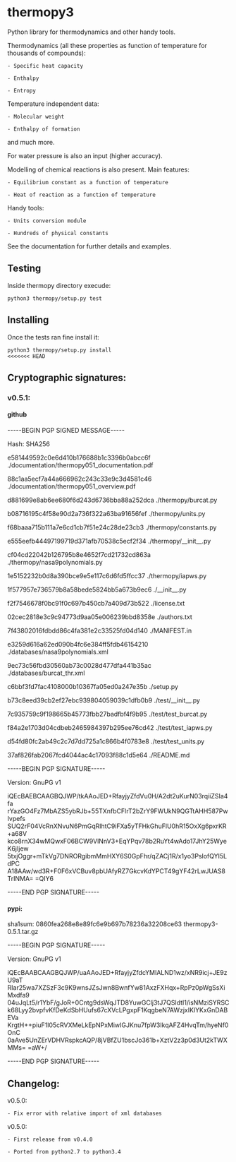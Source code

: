 # thermopy3
Python library for thermodynamics and other handy tools.


Thermodynamics (all these properties as function of temperature for thousands of compounds):

	- Specific heat capacity

	- Enthalpy

	- Entropy


Temperature independent data:

	- Molecular weight

	- Enthalpy of formation


and much more.

For water pressure is also an input (higher accuracy).

Modelling of chemical reactions is also present. Main features:

	- Equilibrium constant as a function of temperature

	- Heat of reaction as a function of temperature


Handy tools:

	- Units conversion module

	- Hundreds of physical constants


See the documentation for further details and examples.

## Testing

Inside thermopy directory execude:
```
python3 thermopy/setup.py test
```

## Installing

Once the tests ran fine install it:
```
python3 thermopy/setup.py install
<<<<<<< HEAD
```

## Cryptographic signatures:

### v0.5.1:

#### github

-----BEGIN PGP SIGNED MESSAGE-----

Hash: SHA256

e581449592c0e6d410b176688b1c3396b0abcc6f  ./documentation/thermopy051_documentation.pdf

88c1aa5ecf7a44a666962c243c33e9c3d4581c46  ./documentation/thermopy051_overview.pdf

d881699e8ab6ee680f6d243d6736bba88a252dca  ./thermopy/burcat.py

b08716195c4f58e90d2a736f322a63ba91656fef  ./thermopy/units.py

f68baaa715b111a7e6cd1cb7f51e24c28de23cb3  ./thermopy/constants.py

e555eefb44497199719d371afb70538c5ecf2f34  ./thermopy/\_\_init\_\_.py

cf04cd22042b126795b8e4652f7cd21732cd863a  ./thermopy/nasa9polynomials.py

1e5152232b0d8a390bce9e5e117c6d6fd5ffcc37  ./thermopy/iapws.py

1f577957e736579b8a58bede5824bb5a673b9ec6  ./\_\_init\_\_.py

f2f7546678f0bc91f0c697b450cb7a409d73b522  ./license.txt

02cec2818e3c9c94773d9aa05e006239bbd8358e  ./authors.txt

7f43802016fdbdd86c4fa381e2c33525fd04d140  ./MANIFEST.in

e3259d616a62ed090b4fc6e384ff5fdb46154210  ./databases/nasa9polynomials.xml

9ec73c56fbd30560ab73c0028d477dfa441b35ac  ./databases/burcat_thr.xml

c6bbf3fd7fac4108000b10367fa05ed0a247e35b  ./setup.py

b73c8eed39cb2ef27ebc939804059039c1dfb0b9  ./test/\_\_init\_\_.py

7c935759c9f198665b45773fbb27badfbf4f9b95  ./test/test_burcat.py

f84a2e1703d04cdbeb2465984397b295ee76cd42  ./test/test_iapws.py

d54fd80fc2ab49c2c7d7dd725a1c866b4f0783e8  ./test/test_units.py

37af826fab2067fcd4044ac4c17093f88c1d5e64  ./README.md

-----BEGIN PGP SIGNATURE-----

Version: GnuPG v1

iQEcBAEBCAAGBQJWP/tkAAoJED+RfayjyZfdVu0H/A2dt2uKurN03rqiiZSIa4fa
rYazGO4Fz7MbAZS5ybRJb+55TXnfbCFlrT2bZrY9FWUkN9QGTtAHH587PwIvpefs
SUQ2rF04VcRnXNvuN6PmGqRlhtC9iFXa5yTFHkGhuFlU0hR15OxXg6pxrKR+a68V
kco8rnX34wMQwxF06BCW9VlNnV3+EqYPqv78b2RuYt4wAdo17JhY25WyeK6jIjew
5txjOggr+mTkVg7DNRORgibmMmHXY6S0GpFhr/qZACj1R/x1yo3PslofQYI5LdPC
A18AAw/wd3R+F0F6xVCBuv8pbUAfyRZ7GkcvKdYPCT49gYF42rLwJUAS8TrINMA=
=QIY6

-----END PGP SIGNATURE-----

#### pypi:

sha1sum:	0860fea268e8e89fc6e9b697b78236a32208ce63  thermopy3-0.5.1.tar.gz

-----BEGIN PGP SIGNATURE-----

Version: GnuPG v1

iQEcBAABCAAGBQJWP/uaAAoJED+RfayjyZfdcYMIALND1wz/xNR9icj+JE9zU9aT
RIar25wa7XZSzF3c9K9wnsJZsJwn8BwnfYw81AxzFXHqx+RpPz0pWgSsXiMxdfa9
04uJqLt5/r1YbF/gJoR+0Cntg9dsWqJTD8YuwGClj3tJ7QSldtI1/isNMziSYRSC
k68Lyy2bvpfvKfDeKdSbHUufs67cXVcLPgxpF1KqgbeN7AWzjxIKlYKxGnDABEVa
KrgtH++piuF1l05cRVXMeLkEpNPxMiwIGJKnu7fpW3IkqAFZ4HvqTm/hyeNf0OnC
0aAve5UnZErVDHVRspkcAQP/8jVBfZU1bscJo361b+XztV2z3p0d3Ut2kTWXMMs=
=aW+/

-----END PGP SIGNATURE-----

## Changelog:

v0.5.0:

	- Fix error with relative import of xml databases

v0.5.0:

	- First release from v0.4.0
	
	- Ported from python2.7 to python3.4
